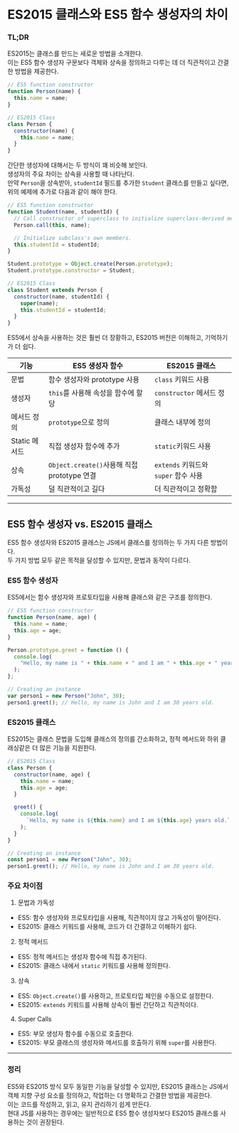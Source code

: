 # ES2015 클래스와 ES5 함수 생성자의 차이

### TL;DR

ES2015는 클래스를 만드는 새로운 방법을 소개한다. <br />
이는 ES5 함수 생성자 구문보다 객체와 상속을 정의하고 다루는 데 더 직관적이고 간결한 방법을 제공한다.

```javascript
// ES5 function constructor
function Person(name) {
  this.name = name;
}

// ES2015 Class
class Person {
  constructor(name) {
    this.name = name;
  }
}
```

간단한 생성자에 대해서는 두 방식이 꽤 비슷해 보인다. <br />
생성자의 주요 차이는 상속을 사용할 때 나타난다. <br />
만약 `Person`을 상속받아, `studentId` 필드를 추가한 `Student` 클래스를 만들고 싶다면, 위의 예제에 추가로 다음과 같이 해야 한다.

```javascript
// ES5 function constructor
function Student(name, studentId) {
  // Call constructor of superclass to initialize superclass-derived members.
  Person.call(this, name);

  // Initialize subclass's own members.
  this.studentId = studentId;
}

Student.prototype = Object.create(Person.prototype);
Student.prototype.constructor = Student;

// ES2015 Class
class Student extends Person {
  constructor(name, studentId) {
    super(name);
    this.studentId = studentId;
  }
}
```

ES5에서 상속을 사용하는 것은 훨씬 더 장황하고, ES2015 버전은 이해하고, 기억하기가 더 쉽다.

| 기능          | ES5 생성자 함수                             | ES2015 클래스                        |
| ------------- | ------------------------------------------- | ------------------------------------ |
| 문법          | 함수 생성자와 prototype 사용                | `class` 키워드 사용                  |
| 생성자        | `this`를 사용해 속성을 함수에 할당          | `constructor` 메서드 정의            |
| 메서드 정의   | `prototype`으로 정의                        | 클래스 내부에 정의                   |
| Static 메서드 | 직접 생성자 함수에 추가                     | `static`키워드 사용                  |
| 상속          | `Object.create()`사용해 직접 prototype 연결 | `extends` 키워드와 `super` 함수 사용 |
| 가독성        | 덜 직관적이고 길다                          | 더 직관적이고 정확함                 |

---

## ES5 함수 생성자 vs. ES2015 클래스

ES5 함수 생성자와 ES2015 클래스는 JS에서 클래스를 정의하는 두 가지 다른 방법이다. <br />
두 가지 방법 모두 같은 목적을 달성할 수 있지만, 문법과 동작이 다르다.

### ES5 함수 생성자

ES5에서는 함수 생성자와 프로토타입을 사용해 클래스와 같은 구조를 정의한다.

```javascript
// ES5 function constructor
function Person(name, age) {
  this.name = name;
  this.age = age;
}

Person.prototype.greet = function () {
  console.log(
    "Hello, my name is " + this.name + " and I am " + this.age + " years old."
  );
};

// Creating an instance
var person1 = new Person("John", 30);
person1.greet(); // Hello, my name is John and I am 30 years old.
```

### ES2015 클래스

ES2015는 클래스 문법을 도입해 클래스의 정의를 간소화하고, 정적 메서드와 하위 클래싱같은 더 많은 기능을 지원한다.

```javascript
// ES2015 Class
class Person {
  constructor(name, age) {
    this.name = name;
    this.age = age;
  }

  greet() {
    console.log(
      `Hello, my name is ${this.name} and I am ${this.age} years old.`
    );
  }
}

// Creating an instance
const person1 = new Person("John", 30);
person1.greet(); // Hello, my name is John and I am 30 years old.
```

### 주요 차이점

1. 문법과 가독성

- ES5: 함수 생성자와 프로토타입을 사용해, 직관적이지 않고 가독성이 떨어진다. <br />
- ES2015: 클래스 키워드를 사용해, 코드가 더 간결하고 이해하기 쉽다.

2. 정적 메서드

- ES5: 정적 메서드는 생성자 함수에 직접 추가된다. <br />
- ES2015: 클래스 내에서 `static` 키워드를 사용해 정의한다.

3. 상속

- ES5: `Object.create()`를 사용하고, 프로토타입 체인을 수동으로 설정한다. <br />
- ES2015: `extends` 키워드를 사용해 상속이 훨씬 간단하고 직관적이다.

4. Super Calls

- ES5: 부모 생성자 함수를 수동으로 호출한다. <br />
- ES2015: 부모 클래스의 생성자와 메서드를 호출하기 위해 `super`를 사용한다.

---

### 정리

ES5와 ES2015 방식 모두 동일한 기능을 달성할 수 있지만, ES2015 클래스는 JS에서 객체 지향 구성 요소를 정의하고, 작업하는 더 명확하고 간결한 방법을 제공한다. <br />
이는 코드를 작성하고, 읽고, 유지 관리하기 쉽게 만든다. <br />
현대 JS를 사용하는 경우에는 일반적으로 ES5 함수 생성자보다 ES2015 클래스를 사용하는 것이 권장된다.

